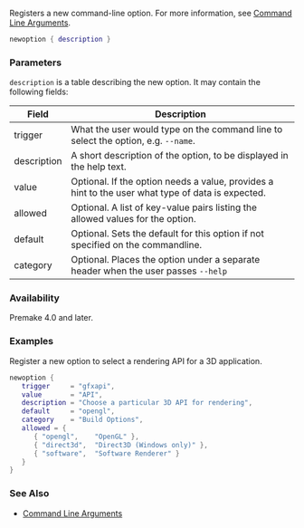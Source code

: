 Registers a new command-line option. For more information, see [Command Line Arguments](Command-Line-Arguments.md).

```lua
newoption { description }
```

### Parameters ###

`description` is a table describing the new option. It may contain the following fields:

| Field       | Description                                                                        |
|-------------|------------------------------------------------------------------------------------|
| trigger     | What the user would type on the command line to select the option, e.g. `--name`. |
| description | A short description of the option, to be displayed in the help text. |
| value       | Optional. If the option needs a value, provides a hint to the user what type of data is expected. |
| allowed     | Optional. A list of key-value pairs listing the allowed values for the option. |
| default     | Optional. Sets the default for this option if not specified on the commandline. |
| category    | Optional. Places the option under a separate header when the user passes `--help` |


### Availability ###

Premake 4.0 and later.


### Examples ###

Register a new option to select a rendering API for a 3D application.

```lua
newoption {
   trigger     = "gfxapi",
   value       = "API",
   description = "Choose a particular 3D API for rendering",
   default     = "opengl",
   category    = "Build Options",
   allowed = {
      { "opengl",    "OpenGL" },
      { "direct3d",  "Direct3D (Windows only)" },
      { "software",  "Software Renderer" }
   }
}
```

### See Also ###

* [Command Line Arguments](Command-Line-Arguments.md)
